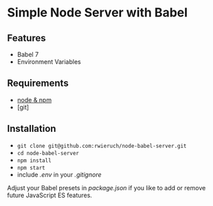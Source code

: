 # Simple Node Server with Babel

## Features

- Babel 7
- Environment Variables

## Requirements

- [node & npm](https://nodejs.org/en/)
- [git]

## Installation

- `git clone git@github.com:rwieruch/node-babel-server.git`
- `cd node-babel-server`
- `npm install`
- `npm start`
- include _.env_ in your _.gitignore_

Adjust your Babel presets in _package.json_ if you like to add or remove future JavaScript ES features.
